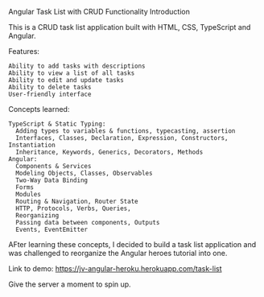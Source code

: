 Angular Task List with CRUD Functionality
Introduction

This is a CRUD task list application built with HTML, CSS, TypeScript and Angular. 

Features:

    Ability to add tasks with descriptions
    Ability to view a list of all tasks
    Ability to edit and update tasks
    Ability to delete tasks
    User-friendly interface

Concepts learned:

    TypeScript & Static Typing:
      Adding types to variables & functions, typecasting, assertion
      Interfaces, Classes, Declaration, Expression, Constructors, Instantiation 
      Inheritance, Keywords, Generics, Decorators, Methods
    Angular:
      Components & Services
      Modeling Objects, Classes, Observables
      Two-Way Data Binding
      Forms
      Modules
      Routing & Navigation, Router State
      HTTP, Protocols, Verbs, Queries, 
      Reorganizing
      Passing data between components, Outputs
      Events, EventEmitter
      
 
AFter learning these concepts, I decided to build a task list application and was challenged to reorganize the Angular heroes tutorial into one. 

Link to demo: https://jv-angular-heroku.herokuapp.com/task-list

Give the server a moment to spin up.
